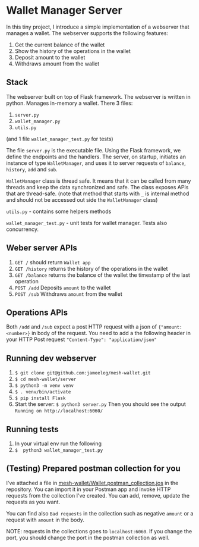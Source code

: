 # Wallet Manager Server
In this tiny project, I introduce a simple implementation of a webserver that manages a wallet.
The webserver supports the following features:
1. Get the current balance of the wallet
2. Show the history of the operations in the wallet
3. Deposit amount to the wallet
4. Withdraws amount from the wallet

## Stack
The webserver built on top of Flask framework.
The webserver is written in python. Manages in-memory a wallet.
There 3 files:
1. `server.py`
2. `wallet_manager.py`
3. `utils.py`

(and 1 file `wallet_manager_test.py` for tests)

The file `server.py` is the executable file. Using the Flask framework, we define the endpoints and the handlers.
The server, on startup, initiates an instance of type `WalletManager`, and uses it to server requests of `balance`, 
`history`, `add` and `sub`.

`WalletManager` class is thread safe. It means that it can be called from many threads and keep the data synchronized and safe.
The class exposes APIs that are thread-safe. (note that method that starts with `_` is internal method and should not be accessed out side the `WalletManager` class)

`utils.py` - contains some helpers methods

`wallet_manager_test.py` - unit tests for wallet manager. Tests also concurrency.

## Weber server APIs
1. `GET /` should return `Wallet app`
2. `GET /history` returns the history of the operations in the wallet
3. `GET /balance` returns the balance of the wallet the timestamp of the last operation
4. `POST /add` Deposits `amount` to the wallet
4. `POST /sub` Withdraws `amount` from the wallet

## Operations APIs
Both `/add` and `/sub` expect a post HTTP request with a json of `{"amount: <number>}` in body of the request.
You need to add a the following header in your HTTP Post request `"Content-Type": "application/json"`

## Running dev webserver
1. `$ git clone git@github.com:jameeleg/mesh-wallet.git`
2. `$ cd mesh-wallet/server`
3. `$ python3 -m venv venv`
4. `$ . venv/bin/activate`
5. `$ pip install Flask`
6. Start the server: `$ python3 server.py`
Then you should see the output ```Running on http://localhost:6060/```

## Running tests
1. In your virtual env run the following
2. `$  python3 wallet_manager_test.py`

## (Testing) Prepared postman collection for you
I've attached a file in [mesh-wallet/Wallet.postman_collection.jos](https://github.com/jameeleg/mesh-wallet/blob/main/Wallet.postman_collection.json) in the repository.
You can import it in your Postman app and invoke HTTP requests from the collection I've created.
You can add, remove, update the requests as you want.

You can find also `Bad requests` in the collection such as negative `amount` or a request with `amount`  in the body.

NOTE: requests in the collections goes to `localhost:6060`. If you change the port, you should change the port in the postman collection as well.
